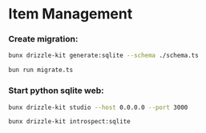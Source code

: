 # Item Management

### Create migration:

```bash
bunx drizzle-kit generate:sqlite --schema ./schema.ts

bun run migrate.ts
```

### Start python sqlite web:

```bash
bunx drizzle-kit studio --host 0.0.0.0 --port 3000
```

```bash
bunx drizzle-kit introspect:sqlite
```
